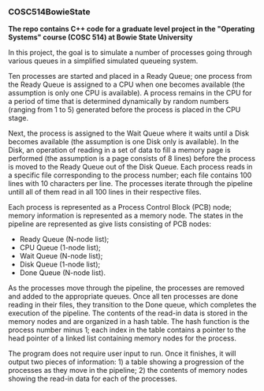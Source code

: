 ### COSC514BowieState
**The repo contains C++ code for a graduate level project in the "Operating Systems" course (COSC 514) at Bowie State University**

In this project, the goal is to simulate a number of processes going through various queues in a simplified simulated queueing system. 

Ten processes are started and placed in a Ready Queue; one process from the Ready Queue is assigned to a CPU when one becomes available (the assumption is only one CPU is available). A process remains in the CPU for a period of time that is determined dynamically by random numbers (ranging from 1 to 5) generated before the process is placed in the CPU stage.  

Next, the process is assigned to the Wait Queue where it waits until a Disk becomes available (the assumption is one Disk only is available). In the Disk, an operation of reading in a set of data to fill a memory page is performed (the assumption is a page consists of 8 lines) before the process is moved to the Ready Queue out of the Disk Queue. Each process reads in a specific file corresponding to the process number; each file contains 100 lines with 10 characters per line. The processes iterate through the pipeline untill all of them read in all 100 lines in their respective files. 

Each process is represented as a Process Control Block (PCB) node; memory information is represented as a memory node. The states in the pipeline are represented as  give lists consisting of PCB nodes: 
- Ready Queue (N-node list); 
- CPU Queue (1-node list); 
- Wait Queue (N-node list); 
- Disk Queue (1-node list); 
- Done Queue (N-node list). 

As the processes move through the pipeline, the processes are removed and added to the appropriate queues. Once all ten processes are done reading in their files, they transition to the Done queue, which completes the execution of the pipeline. The contents of the read-in data is stored in the memory nodes and are organized in a hash table. The hash function is the process number minus 1; each index in the table contains a pointer to the head pointer of a linked list containing memory nodes for the process.

The program does not require user input to run. Once it finishes, it will output two pieces of information: 1) a table showing a progression of the processes as they move in the pipeline; 2) the contents of memory nodes showing the read-in data for each of the processes.
